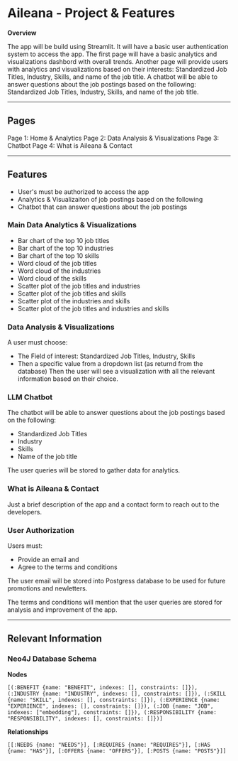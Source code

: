 # Aileana - Project & Features

**Overview**

The app will be build using Streamlit. It will have a basic user authentication system to access the app. The first page will have a basic analytics and visualizations dashbord with overall trends.
Another page will provide users with analytics and visualizations based on their interests: Standardized Job Titles, Industry, Skills, and name of the job title.
A chatbot will be able to answer questions about the job postings based on the following: Standardized Job Titles, Industry, Skills, and name of the job title.

---

## Pages

Page 1: Home & Analytics
Page 2: Data Analysis & Visualizations
Page 3: Chatbot
Page 4: What is Aileana & Contact

---

## Features

- User's must be authorized to access the app
- Analytics & Visualizaiton of job postings based on the following
- Chatbot that can answer questions about the job postings

### Main Data Analytics & Visualizations

- Bar chart of the top 10 job titles
- Bar chart of the top 10 industries
- Bar chart of the top 10 skills
- Word cloud of the job titles
- Word cloud of the industries
- Word cloud of the skills
- Scatter plot of the job titles and industries
- Scatter plot of the job titles and skills
- Scatter plot of the industries and skills
- Scatter plot of the job titles and industries and skills

### Data Analysis & Visualizations

A user must choose:

- The Field of interest: Standardized Job Titles, Industry, Skills
- Then a specific value from a dropdown list (as returnd from the database)
Then the user will see a visualization with all the relevant information based on their choice.

### LLM Chatbot

The chatbot will be able to answer questions about the job postings based on the following:

- Standardized Job Titles
- Industry
- Skills
- Name of the job title

The user queries will be stored to gather data for analytics.

### What is Aileana & Contact

Just a brief description of the app and a contact form to reach out to the developers.

### User Authorization

Users must:

- Provide an email and
- Agree to the terms and conditions

The user email will be stored into Postgress database to be used for future promotions and newletters.

The terms and conditions will mention that the user queries are stored for analysis and improvement of the app.

---

## Relevant Information

### Neo4J Database Schema

**Nodes**

``` CYPHER
[(:BENEFIT {name: "BENEFIT", indexes: [], constraints: []}), (:INDUSTRY {name: "INDUSTRY", indexes: [], constraints: []}), (:SKILL {name: "SKILL", indexes: [], constraints: []}), (:EXPERIENCE {name: "EXPERIENCE", indexes: [], constraints: []}), (:JOB {name: "JOB", indexes: ["embedding"], constraints: []}), (:RESPONSIBILITY {name: "RESPONSIBILITY", indexes: [], constraints: []})]
```

**Relationships**

``` CYPHER
[[:NEEDS {name: "NEEDS"}], [:REQUIRES {name: "REQUIRES"}], [:HAS {name: "HAS"}], [:OFFERS {name: "OFFERS"}], [:POSTS {name: "POSTS"}]]
```


